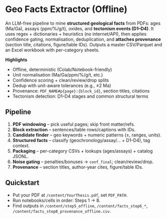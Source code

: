 # Geo Facts Extractor (Offline)

An LLM-free pipeline to mine **structured geological facts** from PDFs:
ages (Ma/Ga), assays (ppm/%/g/t), oxides, and **tectonism events (D1–D4)**.
It uses regex + dictionaries + heuristics (no internet/API), then applies
confidence gating, normalisation, deduplication, and **attaches provenance**
(section title, citations, figure/table IDs). Outputs a master CSV/Parquet
and an Excel workbook with per-category sheets.

**Highlights**
- Offline, deterministic (Colab/Notebook-friendly)
- Unit normalisation (Ma/Ga/ppm/%/g/t, etc.)
- Confidence scoring + clean/review/drop splits
- Dedup with unit-aware tolerances (e.g., ±2 Ma)
- Provenance: `PDF_NAME#p{page}:{block_id}`, section titles, citations
- Tectonism detection: D1–D4 stages and common structural terms

## Pipeline 
1. **PDF windowing** – pick useful pages; skip front matter/refs.
2. **Block extraction** – sentences/table rows/captions with IDs.
3. **Candidate finder** – geo keywords + numeric patterns (±, ranges, units).
4. **Structured facts** – classify (geochronology/assay/… + D1–D4), tag context.
5. **Packaging** – per-category CSVs + lookups (ages/assays) + catalog JSONL.
6. **Noise gating** – penalties/bonuses → `conf_final`; clean/review/drop.
7. **Provenance** – section titles, author-year cites, figure/table IDs.

## Quickstart
- Put your PDF at `/content/YourThesis.pdf`, set `PDF_PATH`.
- Run notebooks/cells in order: Steps 1 → 8.
- Find outputs in `/content/step5_offline`, `/content/facts_step6_*`,
  `/content/facts_step8_provenance_offline.csv`.




